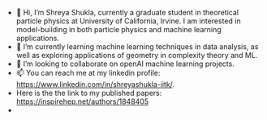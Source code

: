 - 👋 Hi, I’m Shreya Shukla, currently a graduate student in theoretical particle physics at University of California, Irvine. I am interested in model-building in both particle physics and machine learning applications. 
- 🌱 I’m currently learning machine learning techniques in data analysis, as well as exploring applications of geometry in complexity theory and ML.
- 💞️ I’m looking to collaborate on openAI machine learning projects.
- 📫 You can reach me at my linkedin profile: https://www.linkedin.com/in/shreyashukla-iitk/.
- Here is the the link to my published papers: https://inspirehep.net/authors/1848405 
- 
